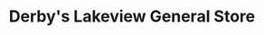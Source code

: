 ---
title: "Derby's Lakeview General Store"
url: /seba-beach/derbys-lakeview-general-store/
shop: general
---